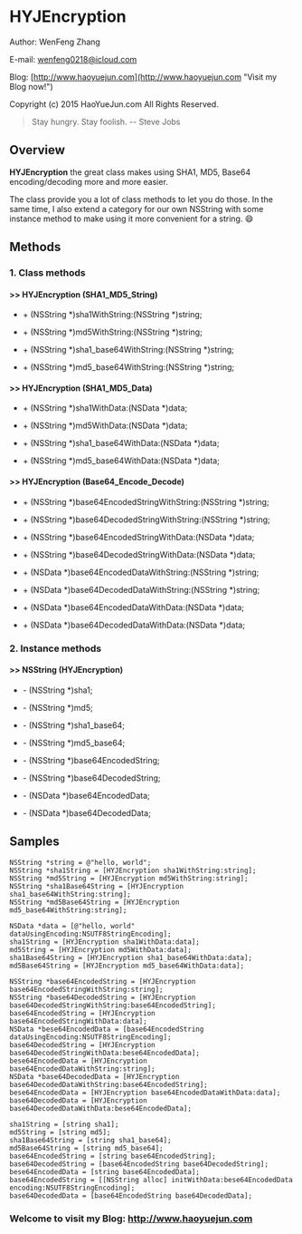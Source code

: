 # HYJEncryption

Author: WenFeng Zhang

E-mail: <wenfeng0218@icloud.com>

Blog: [http://www.haoyuejun.com](http://www.haoyuejun.com "Visit my Blog now!")

Copyright (c) 2015 HaoYueJun.com All Rights Reserved.

> Stay hungry. Stay foolish.   -- Steve Jobs

## Overview

**HYJEncryption** the great class makes using SHA1, MD5, Base64 encoding/decoding more and more easier.

The class provide you a lot of class methods to let you do those. In the same time, I also extend a category for our own NSString with some instance method to make using it more convenient for a string. 😄

## Methods

### 1. Class methods

#### >> HYJEncryption (SHA1_MD5_String)

+ \+ (NSString \*)sha1WithString:(NSString *)string;

+ \+ (NSString \*)md5WithString:(NSString *)string;

+ \+ (NSString \*)sha1_base64WithString:(NSString *)string;

+ \+ (NSString \*)md5_base64WithString:(NSString *)string;

#### >> HYJEncryption (SHA1_MD5_Data)

+ \+ (NSString \*)sha1WithData:(NSData *)data;

+ \+ (NSString \*)md5WithData:(NSData *)data;

+ \+ (NSString \*)sha1_base64WithData:(NSData *)data;

+ \+ (NSString \*)md5_base64WithData:(NSData *)data;

#### >> HYJEncryption (Base64_Encode_Decode)

+ \+ (NSString \*)base64EncodedStringWithString:(NSString *)string;

+ \+ (NSString \*)base64DecodedStringWithString:(NSString *)string;

+ \+ (NSString \*)base64EncodedStringWithData:(NSData *)data;

+ \+ (NSString \*)base64DecodedStringWithData:(NSData *)data;

+ \+ (NSData \*)base64EncodedDataWithString:(NSString *)string;

+ \+ (NSData \*)base64DecodedDataWithString:(NSString *)string;

+ \+ (NSData \*)base64EncodedDataWithData:(NSData *)data;

+ \+ (NSData \*)base64DecodedDataWithData:(NSData *)data;

### 2. Instance methods

#### >> NSString (HYJEncryption)

+ \- (NSString *)sha1;

+ \- (NSString *)md5;

+ \- (NSString *)sha1_base64;

+ \- (NSString *)md5_base64;

+ \- (NSString *)base64EncodedString;

+ \- (NSString *)base64DecodedString;

+ \- (NSData *)base64EncodedData;

+ \- (NSData *)base64DecodedData;

## Samples

	NSString *string = @"hello, world";
	NSString *sha1String = [HYJEncryption sha1WithString:string];
	NSString *md5String = [HYJEncryption md5WithString:string];
	NSString *sha1Base64String = [HYJEncryption sha1_base64WithString:string];
	NSString *md5Base64String = [HYJEncryption md5_base64WithString:string];
	
	NSData *data = [@"hello, world" dataUsingEncoding:NSUTF8StringEncoding];
	sha1String = [HYJEncryption sha1WithData:data];
	md5String = [HYJEncryption md5WithData:data];
	sha1Base64String = [HYJEncryption sha1_base64WithData:data];
	md5Base64String = [HYJEncryption md5_base64WithData:data];
	
	NSString *base64EncodedString = [HYJEncryption base64EncodedStringWithString:string];
	NSString *base64DecodedString = [HYJEncryption base64DecodedStringWithString:base64EncodedString];
	base64EncodedString = [HYJEncryption base64EncodedStringWithData:data];
	NSData *bese64EncodedData = [base64EncodedString dataUsingEncoding:NSUTF8StringEncoding];
	base64DecodedString = [HYJEncryption base64DecodedStringWithData:bese64EncodedData];
	bese64EncodedData = [HYJEncryption base64EncodedDataWithString:string];
	NSData *base64DecodedData = [HYJEncryption base64DecodedDataWithString:base64EncodedString];
	bese64EncodedData = [HYJEncryption base64EncodedDataWithData:data];
	base64DecodedData = [HYJEncryption base64DecodedDataWithData:bese64EncodedData];
	
	sha1String = [string sha1];
	md5String = [string md5];
	sha1Base64String = [string sha1_base64];
	md5Base64String = [string md5_base64];
	base64EncodedString = [string base64EncodedString];
	base64DecodedString = [base64EncodedString base64DecodedString];
	bese64EncodedData = [string base64EncodedData];
	base64EncodedString = [[NSString alloc] initWithData:bese64EncodedData encoding:NSUTF8StringEncoding];
	base64DecodedData = [base64EncodedString base64DecodedData];
	
### Welcome to visit my Blog: <http://www.haoyuejun.com>